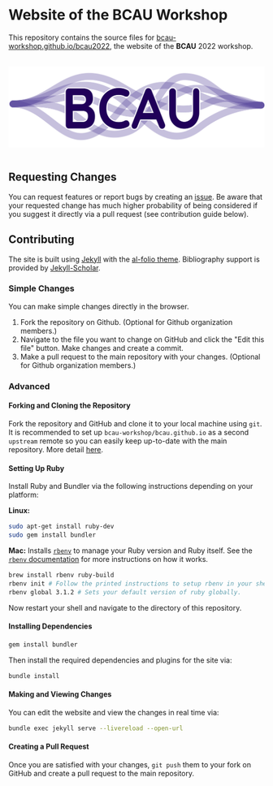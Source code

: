 # Website of the BCAU Workshop

This repository contains the source files for [bcau-workshop.github.io/bcau2022](https://bcau-workshop.github.io/bcau2022), the website of the **BCAU** 2022 workshop.

<br>
<div align="center">
    <img align="center" src="assets/img/logos/logo-bcau-wide.svg" alt="logo" width="600" style="padding-right: 10px; padding left: 10px;" title="BCAU"/>
</div>
<br>

## Requesting Changes

You can request features or report bugs by creating an [issue](https://github.com/bcau-workshop/bcau.github.io/issues). Be aware that your requested change has much higher probability of being considered if you suggest it directly via a pull request (see contribution guide below).

## Contributing

The site is built using [Jekyll](https://jekyllrb.com/) with the [al-folio theme](https://github.com/alshedivat/al-folio). Bibliography support is provided by [Jekyll-Scholar](https://github.com/inukshuk/jekyll-scholar).

### Simple Changes

You can make simple changes directly in the browser. 

1. Fork the repository on Github. (Optional for Github organization members.)
2. Navigate to the file you want to change on GitHub and click the "Edit this file" button. Make changes and create a commit.
3. Make a pull request to the main repository with your changes. (Optional for Github organization members.)


### Advanced

#### Forking and Cloning the Repository
Fork the repository and GitHub and clone it to your local machine using `git`. It is recommended to set up `bcau-workshop/bcau.github.io` as a second `upstream` remote so you can easily keep up-to-date with the main repository. More detail [here](https://git-scm.com/book/en/v2/Git-Basics-Working-with-Remotes).

#### Setting Up Ruby

Install Ruby and Bundler via the following instructions depending on your platform:

**Linux:** 

```bash
sudo apt-get install ruby-dev
sudo gem install bundler
```

**Mac:**
Installs [`rbenv`](https://github.com/rbenv/rbenv) to manage your Ruby version and Ruby itself. See the [`rbenv` documentation](https://github.com/rbenv/rbenv#how-it-works) for more instructions on how it works.

```bash
brew install rbenv ruby-build
rbenv init # Follow the printed instructions to setup rbenv in your shell.
rbenv global 3.1.2 # Sets your default version of ruby globally.
```

Now restart your shell and navigate to the directory of this repository.

#### Installing Dependencies

```bash
gem install bundler
```

Then install the required dependencies and plugins for the site via:

```bash
bundle install
```

#### Making and Viewing Changes

You can edit the website and view the changes in real time via:

```bash
bundle exec jekyll serve --livereload --open-url
```


#### Creating a Pull Request
Once you are satisfied with your changes, `git push` them to your fork on GitHub and create a pull request to the main repository.
